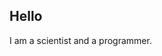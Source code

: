 ## Hello

I am a scientist and a programmer.

<!---
nidan841g/nidan841g is a ✨ special ✨ repository because its `README.md` (this file) appears on your GitHub profile.
You can click the Preview link to take a look at your changes.
--->
